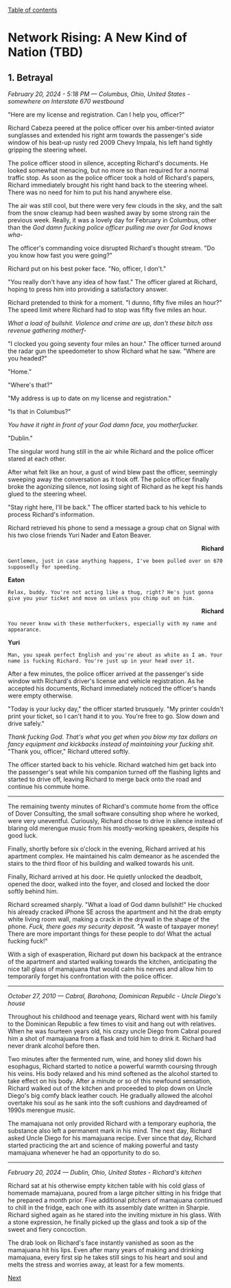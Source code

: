 [Table of contents](./README.md#table-of-contents)

# Network Rising: A New Kind of Nation (TBD)
## 1. Betrayal
*February 20, 2024 - 5:18 PM — Columbus, Ohio, United States - somewhere on Interstate 670 westbound*

"Here are my license and registration. Can I help you, officer?" 

Richard Cabeza peered at the police officer over his amber-tinted aviator sunglasses and extended his right arm towards the passenger's side window of his beat-up rusty red 2009 Chevy Impala, his left hand tightly gripping the steering wheel. 

The police officer stood in silence, accepting Richard's documents. He looked somewhat menacing, but no more so than required for a normal traffic stop. As soon as the police officer took a hold of Richard's papers, Richard immediately brought his right hand back to the steering wheel. There was no need for him to put his hand anywhere else.

The air was still cool, but there were very few clouds in the sky, and the salt from the snow cleanup had been washed away by some strong rain the previous week. Really, it was a lovely day for February in Columbus, other than the *God damn fucking police officer pulling me over for God knows wha-*

The officer's commanding voice disrupted Richard's thought stream. "Do you know how fast you were going?"

Richard put on his best poker face. "No, officer, I don't."

"You really don't have any idea of how fast." The officer glared at Richard, hoping to press him into providing a satisfactory answer.

Richard pretended to think for a moment. "I dunno, fifty five miles an hour?" The speed limit where Richard had to stop was fifty five miles an hour.

*What a load of bullshit. Violence and crime are up, don't these bitch ass revenue gathering motherf-*

"I clocked you going seventy four miles an hour." The officer turned around the radar gun the speedometer to show Richard what he saw. "Where are you headed?"

"Home."

"Where's that?"

"My address is up to date on my license and registration."

"Is that in Columbus?"

*You have it right in front of your God damn face, you motherfucker.*

"Dublin."

The singular word hung still in the air while Richard and the police officer stared at each other. 

After what felt like an hour, a gust of wind blew past the officer, seemingly sweeping away the conversation as it took off. The police officer finally broke the agonizing silence, not losing sight of Richard as he kept his hands glued to the steering wheel.

"Stay right here, I'll be back." The officer started back to his vehicle to process Richard's information.

Richard retrieved his phone to send a message a group chat on Signal with his two close friends Yuri Nader and Eaton Beaver. 


<div style="text-align: right"><b>Richard</b></div>

```
Gentlemen, just in case anything happens, I've been pulled over on 670 supposedly for speeding.
```

<div style="text-align: left"><b>Eaton</b></div>

```
Relax, buddy. You're not acting like a thug, right? He's just gonna give you your ticket and move on unless you chimp out on him.
```

<div style="text-align: right"><b>Richard</b></div>

```
You never know with these motherfuckers, especially with my name and appearance.
```

<div style="text-align: left"><b>Yuri</b></div>

```
Man, you speak perfect English and you're about as white as I am. Your name is fucking Richard. You're just up in your head over it.
```

After a few minutes, the police officer arrived at the passenger's side window with Richard's driver's license and vehicle registration. As he accepted his documents, Richard immediately noticed the officer's hands were empty otherwise.

"Today is your lucky day," the officer started brusquely. "My printer couldn't print your ticket, so I can't hand it to you. You're free to go. Slow down and drive safely."

*Thank fucking God. That's what you get when you blow my tax dollars on fancy equipment and kickbacks instead of maintaining your fucking shit.* "Thank you, officer," Richard uttered softly. 

The officer started back to his vehicle. Richard watched him get back into the passenger's seat while his companion turned off the flashing lights and started to drive off, leaving Richard to merge back onto the road and continue his commute home.

***

The remaining twenty minutes of Richard's commute home from the office of Dover Consulting, the small software consulting shop where he worked, were very uneventful. Curiously, Richard chose to drive in silence instead of blaring old merengue music from his mostly-working speakers, despite his good luck. 

Finally, shortly before six o'clock in the evening, Richard arrived at his apartment complex. He maintained his calm demeanor as he ascended the stairs to the third floor of his building and walked towards his unit.

Finally, Richard arrived at his door. He quietly unlocked the deadbolt, opened the door, walked into the foyer, and closed and locked the door softly behind him.

Richard screamed sharply. "What a load of God damn bullshit!" He chucked his already cracked iPhone SE across the apartment and hit the drab empty white living room wall, making a crack in the drywall in the shape of the phone. *Fuck, there goes my security deposit.* "A waste of taxpayer money! There are more important things for these people to do! What the actual fucking fuck!" 

With a sigh of exasperation, Richard put down his backpack at the entrance of the apartment and started walking towards the kitchen, anticipating the nice tall glass of mamajuana that would calm his nerves and allow him to temporarily forget his confrontation with the police officer. 

<hr>

*October 27, 2010 — Cabral, Barahona, Dominican Republic - Uncle Diego's house*

Throughout his childhood and teenage years, Richard went with his family to the Dominican Republic a few times to visit and hang out with relatives. When he was fourteen years old, his crazy uncle Diego from Cabral poured him a shot of mamajuana from a flask and told him to drink it. Richard had never drank alcohol before then.

Two minutes after the fermented rum, wine, and honey slid down his esophagus, Richard started to notice a powerful warmth coursing through his veins. His body relaxed and his mind softened as the alcohol started to take effect on his body. After a minute or so of this newfound sensation, Richard walked out of the kitchen and proceeded to plop down on Uncle Diego's big comfy black leather couch. He gradually allowed the alcohol overtake his soul as he sank into the soft cushions and daydreamed of 1990s merengue music.

The mamajuana not only provided Richard with a temporary euphoria, the substance also left a permanent mark in his mind. The next day, Richard asked Uncle Diego for his mamajuana recipe. Ever since that day, Richard started practicing the art and science of making powerful and tasty mamajuana whenever he had an opportunity to do so. 

<hr>

*February 20, 2024 — Dublin, Ohio, United States - Richard's kitchen*

Richard sat at his otherwise empty kitchen table with his cold glass of homemade mamajuana, poured from a large pitcher sitting in his fridge that he prepared a month prior. Five additional pitchers of mamajuana continued to chill in the fridge, each one with its assembly date written in Sharpie. Richard sighed again as he stared into the inviting mixture in his glass. With a stone expression, he finally picked up the glass and took a sip of the sweet and fiery concoction. 

The drab look on Richard's face instantly vanished as soon as the mamajuana hit his lips. Even after many years of making and drinking mamajuana, every first sip he takes still sings to his heart and soul and melts the stress and worries away, at least for a few moments.

[Next](./2.descent.md)